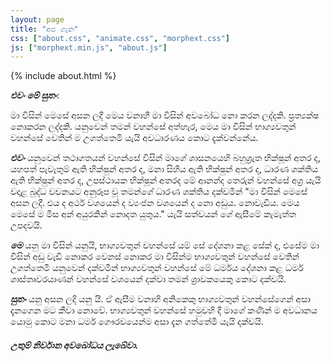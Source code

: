 ```yaml
---
layout: page
title: "අප ගැන"
css: ["about.css", "animate.css", "morphext.css"]
js: ["morphext.min.js", "about.js"]
---
```

{% include about.html %}


**_එවං මේ සුතං_**:

මා විසින් මෙසේ අසන ලදී මෙය වනාහී මා විසින් අවබෝධ නො කරන ලද්දකි. ප්‍රත්‍යක්ෂ නොකරන ලද්දකි. යනුවෙන් තමන් වහන්සේ අත්හැර, මෙය මා විසින් භාග්‍යවතුන් වහන්සේ වෙතින් ම උගත්තෙමි යැයි අවධාරණය කොට දැක්වන්නේය.

**_එවං_** 
  යනුවෙන් තථාගතයන් වහන්සේ විසින් මාගේ ශාසනයෙහි බහුශ්‍රැත භික්ෂූන් අතර ද, යහපත් පැවැතුම් ඇති භික්ෂුන් අතර ද, මනා සිහිය ඇති භික්ෂුන් අතර ද, ධාරණ ශක්තිය ඇති භික්ෂුන් අතර ද, උපස්ථායක භික්ෂූන් අතරද මේ ආනන්ද තෙරුන් වහන්සේ අග්‍ර යැයි වදාළ බුද්ධ වචනයට අනුරූප වූ තමන්ගේ ධාරණ ශක්තිය දක්වමින් "මා විසින් මෙසේ අසන ලදී. එය ද අර්ථ වශයෙන් ද ව්‍යංජන වශයෙන් ද නො අඩුය. නොවැඩිය. මෙය මෙසේ ම මිස අන් අයුරකින් නොදත යුතුය." යැයි සත්වයන් ගේ ඇසීමේ කැමැත්ත උපදවයි.

**_මෙ_**
  යනු මා විසින් යනුයි, භාග්‍යවතුන් වහන්සේ යම් සේ දේශනා කළ සේක් ද, එසේම මා විසින් අඩු වැඩි නොකර වෙනස් නොකර මා විසින්ම භාග්‍යවතුන් වහන්සේ වෙතින් උගත්තෙමි යනුවෙන් දක්වමින් භාග්‍යවතුන් වහන්සේ මේ ධර්මය දේශනා කළ ධර්ම ශාස්තෘවරයාණන් වහන්සේ වශයෙන් දක්වා තමන් ශ්‍රාවකයෙකු කොට දක්වයි.

**_සුතං_**
  යනු අසන ලදි යනු යි. ඒ ඇසීම වනාහි අනිකෙකු භාග්‍යවතුන් වහන්සේගෙන් අසා දැනගෙන මට කීවා නොවේ. භාග්‍යවතුන් වහන්සේ හමුවහි දී මාගේ කණින් ම අවධානය යොමු කොට මනා ධර්ම ගෞරවයෙන්ම අසා දැන ගත්තේමි යැයි දක්වයි.


##### උතුම් නිර්වාන අවබෝධය ලැබේවා.
